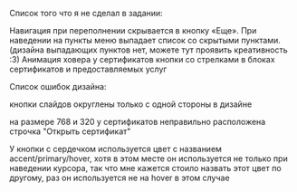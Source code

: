 Список того что я не сделал в задании:

Навигация при переполнении скрывается в кнопку «Еще».
При наведении на пункты меню выпадает список со скрытыми пунктами. (дизайна выпадающих пунктов нет, можете тут проявить креативность :3)
Анимация ховера у сертификатов
кнопки со стрелками в блоках сертификатов и предоставляемых услуг

Список ошибок дизайна: 

кнопки слайдов округлены только с одной стороны в дизайне

на размере 768 и 320 у сертификатов неправильно расположена строчка "Открыть сертификат"

У кнопки с сердечком используется цвет с названием accent/primary/hover, хотя в этом месте он используется не только при наведении курсора, так что мне кажется стоило назвать этот цвет по другому, раз он используется не на hover в этом случае